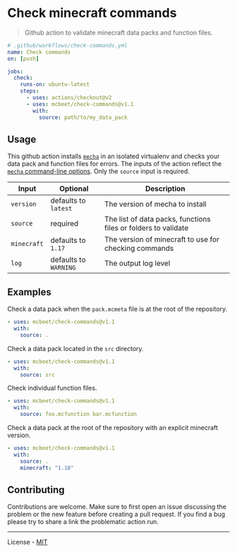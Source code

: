 # Check minecraft commands

> Github action to validate minecraft data packs and function files.

```yml
# .github/workflows/check-commands.yml
name: Check commands
on: [push]

jobs:
  check:
    runs-on: ubuntu-latest
    steps:
      - uses: actions/checkout@v2
      - uses: mcbeet/check-commands@v1.1
        with:
          source: path/to/my_data_pack
```

## Usage

This github action installs [`mecha`](https://github.com/mcbeet/mecha) in an isolated virtualenv and checks your data pack and function files for errors. The inputs of the action reflect the [`mecha` command-line options](https://github.com/mcbeet/mecha#command-line-utility). Only the `source` input is required.

| Input       | Optional              | Description                                                    |
| ----------- | --------------------- | -------------------------------------------------------------- |
| `version`   | defaults to `latest`  | The version of mecha to install                                |
| `source`    | required              | The list of data packs, functions files or folders to validate |
| `minecraft` | defaults to `1.17`    | The version of minecraft to use for checking commands          |
| `log`       | defaults to `WARNING` | The output log level                                           |

## Examples

Check a data pack when the `pack.mcmeta` file is at the root of the repository.

```yml
- uses: mcbeet/check-commands@v1.1
  with:
    source: .
```

Check a data pack located in the `src` directory.

```yml
- uses: mcbeet/check-commands@v1.1
  with:
    source: src
```

Check individual function files.

```yml
- uses: mcbeet/check-commands@v1.1
  with:
    source: foo.mcfunction bar.mcfunction
```

Check a data pack at the root of the repository with an explicit minecraft version.

```yml
- uses: mcbeet/check-commands@v1.1
  with:
    source: .
    minecraft: "1.18"
```

## Contributing

Contributions are welcome. Make sure to first open an issue discussing the problem or the new feature before creating a pull request. If you find a bug please try to share a link the problematic action run.

---

License - [MIT](https://github.com/mcbeet/check-commands/blob/main/LICENSE)
